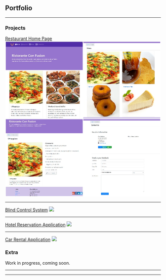 ## Portfolio

---

### Projects

[Restaurant Home Page](/React-confusion)
<img src="images/React-confusion.jpg"/>

---
[Blind Control System](/ETDProj)
<img src="/ETDProj/img/product.jpg"/>

---
[Hotel Reservation Application](/Java556)
<img src="https://qph.fs.quoracdn.net/main-qimg-b84a07cc62031013b6bb0622b7dcf8ff"/>

---
[Car Rental Application](/project_pages/project_1)
<img src="http://www.picpedia.org/highway-signs/images/cheap-car-rental.jpg"/>

### Extra

Work in progress, coming soon.

<!---
- [Project 1 Title](http://example.com/)
- [Project 2 Title](http://example.com/)
- [Project 3 Title](http://example.com/)
- [Project 4 Title](http://example.com/)
- [Project 5 Title](http://example.com/)
-->
---

---